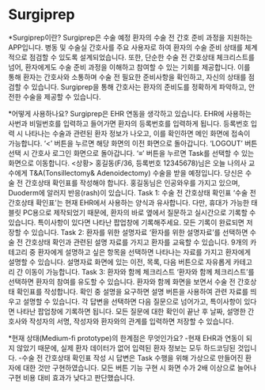 # Surgiprep
*Surgiprep이란?
 Surgiprep은 수술 예정 환자의 수술 전 간호 준비 과정을 지원하는 APP입니다. 병동 및 수술실 간호사를 주요 사용자로 하여 환자의 수술 준비 상태를 체계적으로 점검할 수 있도록 설계되었습니다. 또한, 단순한 수술 전 간호상태 체크리스트를 넘어, 환자에게도 수술 준비 과정을 이해하고 참여할 수 있는 기회를 제공합니다. 이를 통해 환자는 간호사와 소통하며 수술 전 필요한 준비사항을 확인하고, 자신의 상태를 점검할 수 있습니다.
 Surgiprep을 통해 간호사는 환자의 준비도를 정확하게 파악하고, 안전한 수술을 제공할 수 있습니다.
 

*어떻게 사용하나요?
 Surgiprep은 EHR 연동을 생각하고 있습니다. EHR에 사용하는 사번과 비밀번호를 입력하고 들어가면 환자의 등록번호를 입력하게 됩니다. 등록번호 입력 시 나타나는 수술과 관련된 환자 정보가 나오고, 이를 확인하면 메인 화면에 접속이 가능합니다.
 ‘<’ 버튼을 누르면 해당 화면의 이전 화면으로 돌아갑니다. ‘LOGOUT’ 버튼 선택 시 간호사 로그인 화면으로 돌아갑니다. ‘≡’ 버튼을 누르면 Task를 선택할 수 있는 화면으로 이동합니다.
 <상황>
 홍길동(F/36, 등록번호 12345678)님은 오늘 나의사 교수에게 T&A(Tonsillectomy& Adenoidectomy) 수술을 받을 예정입니다. 당신은 수술 전 간호상태 확인표를 작성해야 합니다. 홍길동님은 인공와우를 가지고 있으며, Duoderm에 알러지 반응(rash)이 있습니다.
 Task 1: 수술 전 간호상태 확인표
 ‘수술 전 간호상태 확인표’는 현재 EHR에서 사용하는 양식과 유사합니다. 다만, 휴대가 가능한 태블릿 PC용으로 제작되었기 때문에, 환자의 바로 옆에서 질문하고 실시간으로 기록할 수 있습니다. 특이사항이 있다면 나타난 팝업창에 기록해주세요. 모든 기록이 완료되면 저장할 수 있습니다.
 Task 2: 환자를 위한 설명자료
 ‘환자를 위한 설명자료’를 선택하면 수술 전 간호상태 확인과 관련된 설명 자료를 가지고 환자를 교육할 수 있습니다. 9개의 카테고리 중 환자에게 설명하고 싶은 항목을 선택하면 나타나는 자료를 가지고 환자에게 설명할 수 있습니다. 설명자료 화면에 있는 이전, 목록, 다음 버튼으로 자유롭게 카테고리 간 이동이 가능합니다.
 Task 3: 환자와 함께 체크리스트
 ‘환자와 함께 체크리스트’를 선택하면 환자의 참여를 유도할 수 있습니다. 환자와 함께 화면을 보면서 수술 전 간호상태 확인표를 작성합니다. 확인 중 설명을 요구하면 설명 버튼을 사용하여 관련 자료를 띄우고 설명할 수 있습니다. 각 답변을 선택하면 다음 질문으로 넘어가고, 특이사항이 있다면 나타난 팝업창에 기록하면 됩니다. 모든 질문에 대한 확인이 끝난 후 날짜, 설명한 간호사와 작성자의 서명, 작성자와 환자와의 관계를 입력하면 저장할 수 있습니다.

*현재 상태(Medium-fi prototype)의 한계점은 무엇인가요?
 -현재 EHR과 연동이 되지 않았기 때문에, 실제 환자 데이터가 없어 입력된 환자 정보는 모두 하드코딩된 것입니다. 
 -수술 전 간호상태 확인표 작성 시 답변은 Task 수행을 위해 가상으로 만들어진 환자에 대한 것만 구현하였습니다. 모든 버튼 기능 구현 시 화면 수가 2배 이상으로 늘어나 구현 비용 대비 효과가 낮다고 판단했습니다.
